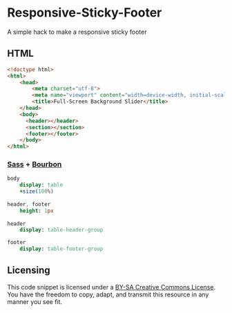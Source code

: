 Responsive-Sticky-Footer
========================

A simple hack to make a responsive sticky footer

## HTML
```html
<!doctype html>
<html>
    <head>
        <meta charset="utf-8">
        <meta name="viewport" content="width=device-width, initial-scale=1">
        <title>Full-Screen Background Slider</title>
    </head>
    <body>
      <header></header>
      <section></section>
      <footer></footer>
    </body>
</html>

```

### [Sass](http://sass-lang.com/) + [Bourbon](http://bourbon.io/)
```sass
body 
	display: table
	+size(100%)
	
header, footer
	height: 1px
	
header 
	display: table-header-group

footer 
	display: table-footer-group
```

## Licensing

This code snippet is licensed under a [BY-SA Creative Commons License](http://creativecommons.org/licenses/by-sa/3.0/). You have the freedom to copy, adapt, and transmit this resource in any manner you see fit.
